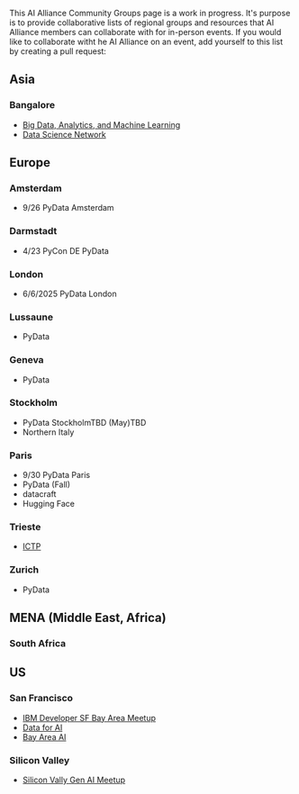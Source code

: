 This AI Alliance Community Groups page is a work in progress. It's purpose is to provide collaborative lists of regional groups and resources that AI Alliance members can collaborate with for in-person events. If you would like to collaborate witht he AI Alliance on an event, add yourself to this list by creating a pull request:

## Asia

### Bangalore
* [Big Data, Analytics, and Machine Learning](https://www.meetup.com/big-data-analytics-and-machine-learning/)
* [Data Science Network](https://www.meetup.com/datasciencenetwork/) 

## Europe

### Amsterdam
* 9/26 PyData Amsterdam

### Darmstadt
* 4/23 PyCon DE PyData 

### London
* 6/6/2025 PyData London

### Lussaune
* PyData

### Geneva
* PyData

### Stockholm
* PyData StockholmTBD (May)TBD
* Northern Italy 

### Paris
* 9/30 PyData Paris
* PyData (Fall)
* datacraft
* Hugging Face


### Trieste
* [ICTP](https://www.ictp.it)
  
### Zurich
* PyData

## MENA (Middle East, Africa)

### South Africa 

## US

### San Francisco
* [IBM Developer SF Bay Area Meetup](https://www.meetup.com/ibm-developer-sf-bay-area-meetup/)
* [Data for AI](https://lu.ma/dataforai)
* [Bay Area AI](https://www.meetup.com/bay-area-ai/)

### Silicon Valley 
* [Silicon Vally Gen AI Meetup](https://meetup.com/silicon-valley-gen-ai) 


